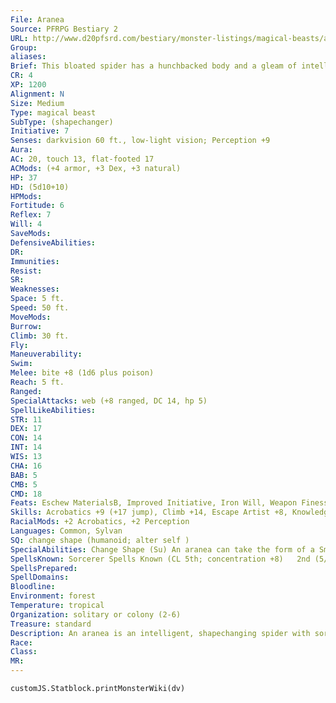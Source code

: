 ```yaml
---
File: Aranea
Source: PFRPG Bestiary 2
URL: http://www.d20pfsrd.com/bestiary/monster-listings/magical-beasts/aranea
Group: 
aliases: 
Brief: This bloated spider has a hunchbacked body and a gleam of intelligence in its multiple eyes.
CR: 4
XP: 1200
Alignment: N
Size: Medium
Type: magical beast
SubType: (shapechanger)
Initiative: 7
Senses: darkvision 60 ft., low-light vision; Perception +9
Aura: 
AC: 20, touch 13, flat-footed 17
ACMods: (+4 armor, +3 Dex, +3 natural)
HP: 37
HD: (5d10+10)
HPMods: 
Fortitude: 6
Reflex: 7
Will: 4
SaveMods: 
DefensiveAbilities: 
DR: 
Immunities: 
Resist: 
SR: 
Weaknesses: 
Space: 5 ft.
Speed: 50 ft.
MoveMods: 
Burrow: 
Climb: 30 ft.
Fly: 
Maneuverability: 
Swim: 
Melee: bite +8 (1d6 plus poison)
Reach: 5 ft.
Ranged: 
SpecialAttacks: web (+8 ranged, DC 14, hp 5)
SpellLikeAbilities: 
STR: 11
DEX: 17
CON: 14
INT: 14
WIS: 13
CHA: 16
BAB: 5
CMB: 5
CMD: 18
Feats: Eschew MaterialsB, Improved Initiative, Iron Will, Weapon Finesse
Skills: Acrobatics +9 (+17 jump), Climb +14, Escape Artist +8, Knowledge (arcana) +7, Perception +9, Stealth +9
RacialMods: +2 Acrobatics, +2 Perception
Languages: Common, Sylvan
SQ: change shape (humanoid; alter self )
SpecialAbilities: Change Shape (Su) An aranea can take the form of a Small or Medium humanoid or spider-humanoid hybrid. In humanoid form, an aranea cannot use its bite, web, or poison. In spider-humanoid hybrid form, an aranea looks like a humanoid with spidery fangs and spinnerets, with the latter typically located at the small of its back. The aranea retains its bite attack, webs, and poison in this form, and can wield weapons and wear armor. When in humanoid or hybrid form, an aranea's speed is 30 feet and it has no climb speed.  Poison (Ex) Bite-injury; save Fort DC 14; frequency 1/round for 6 rounds; effect 1d3 Strength; cure 1 save.  Spells An aranea casts spells as a 5th-level sorcerer, but does not gain any additional abilities, such as a sorcerous bloodline.
SpellsKnown: Sorcerer Spells Known (CL 5th; concentration +8)   2nd (5/day)-invisibility, mirror image   1st (7/day)-charm person (DC 14), mage armor (1 already cast), silent image (DC 14), sleep (DC 14)   0 (at will)-daze (DC 13), detect magic, ghost sound (DC 13), light, mage hand, resistance
SpellsPrepared: 
SpellDomains: 
Bloodline: 
Environment: forest
Temperature: tropical
Organization: solitary or colony (2-6)
Treasure: standard
Description: An aranea is an intelligent, shapechanging spider with sorcerous powers. In its natural form, an aranea resembles a humpbacked spider a little bigger than a human, and weighs about 150 pounds. The hump on its back houses the aranea's brain. All araneas have a single alternate form as well-this alternate form is that of a Small or Medium humanoid. Although an aranea can assume a spider-hybrid variant of this form, it cannot use its change shape ability to assume multiple humanoid forms-this additional shape is locked into one unique appearance.  Araneas typically gather in small colonies of two to six individuals, making webbed nests high in trees. These colonies work together to research magic, and may change membership many times over as individuals leave to pursue their own studies and are replaced by newer members. A single aranea may take on humanoid form and live for years in a humanoid community, never revealing its true nature. Though araneas generally prefer to be left alone, they often prove quite knowledgeable about the ways of magic, and if approached peacefully may be willing to share their expertise for the right price (typically a magic item or some service).  Skilled spellcasters, araneas try to avoid physical combat and use their webs and spells when they can. Rather than kill their enemies, araneas often subdue opponents and hold them for ransom.
Race: 
Class: 
MR: 
---
```

```dataviewjs
customJS.Statblock.printMonsterWiki(dv)
```
